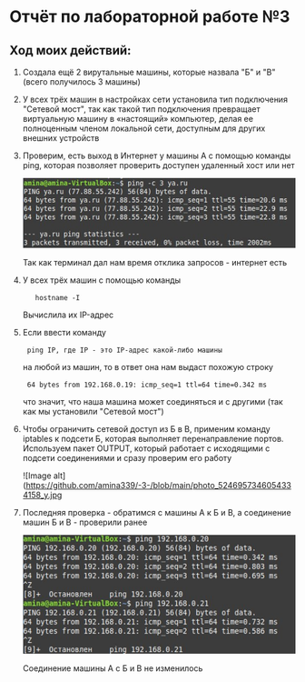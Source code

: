 # Отчёт по лабораторной работе №3
## Ход моих действий:
1. Создала ещё 2 вирутальные машины, которые назвала "Б" и "В" (всего получилось 3 машины)
2. У всех трёх машин в настройках сети установила тип подключения "Сетевой мост", так как такой тип подключения превращает виртуальную машину в «настоящий» компьютер, делая ее полноценным членом локальной сети, доступным для других внешних устройств
3. Проверим, есть выход в Интернет у машины А с помощью команды ping, которая позволяет проверить доступен удаленный хост или нет
   
   ![Image alt](https://github.com/amina339/-3-/blob/main/photo_5246957346054334328_x.jpg)

   Так как терминал дал нам время отклика запросов - интернет есть
5. У всех трёх машин с помощью команды
   ```
      hostname -I
   ```
   Вычислила их IP-адрес
6. Если ввести команду
   ```
    ping IP, где IP - это IP-адрес какой-либо машины
   ```
   на любой из машин, то в ответ она нам выдаст похожую строку 
   
   ```
    64 bytes from 192.168.0.19: icmp_seq=1 ttl=64 time=0.342 ms
   ```
   что значит, что наша машина может соединяться и с другими (так как мы установили "Сетевой мост")
7. Чтобы ограничить сетевой доступ из Б в В, применим команду iptables к подсети Б, которая выполняет перенаправление портов. Используем пакет OUTPUT, который работает с исходящими c подсети соединениями и сразу проверим его работу
   
   ![Image alt](https://github.com/amina339/-3-/blob/main/photo_5246957346054334158_y.jpg

10. Последняя проверка - обратимся с машины А к Б и В, а соединение машин Б и В - проверили ранее
    
    ![Image alt](https://github.com/amina339/-3-/blob/main/photo_5246957346054334144_x.jpg)

    Соединение машины А с Б и В не изменилось
